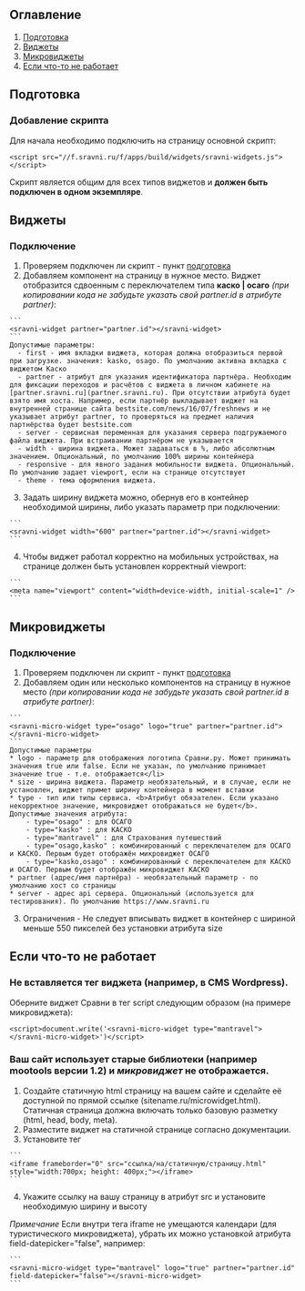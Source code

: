 ## Оглавление
1. [Подготовка](#start)
2. [Виджеты](#widgets)
3. [Микровиджеты](#microwidgets)
4. [Если что-то не работает](#solutions)

## <a name='start'>Подготовка</a>
### Добавление скрипта
  Для начала необходимо подключить на страницу основной скрипт:
  
  ```
  <script src="//f.sravni.ru/f/apps/build/widgets/sravni-widgets.js"></script>
  ```
  Скрипт является общим для всех типов виджетов и **должен быть подключен в одном экземпляре**.
  
## <a name='widgets'>Виджеты</a>
### Подключение
  1. Проверяем подключен ли скрипт - пункт [подготовка](#start)
  2. Добавляем компонент на страницу в нужное место. 
    Виджет отобразится сдвоенным с переключателем типа **каско | осаго** *(при копировании кода не забудьте указать свой partner.id в атрибуте partner)*:

    ```
    <sravni-widget partner="partner.id"></sravni-widget>
    ```
    Допустимые параметры:
      - first - имя вкладки виджета, которая должна отобразиться первой при загрузке. значения: kasko, osago. По умолчанию активна вкладка с виджетом Каско
      - partner - атрибут для указания идентификатора партнёра. Необходим для фиксации переходов и расчётов с виджета в личном кабинете на [partner.sravni.ru](partner.sravni.ru). При отсутствии атрибута будет взято имя хоста. Например, если партнёр выкладывает виджет на внутренней странице сайта bestsite.com/news/16/07/freshnews и не указывает атрибут partner, то проверяться на предмет наличия партнёрства будет bestsite.com
      - server - сервисная переменная для указания сервера подгружаемого файла виджета. При встраивании партнёром не указывается
      - width - ширина виджета. Может задаваться в %, либо абсолютным значением. Опциональный, по умолчанию 100% ширины контейнера
      - responsive - для явного задания мобильности виджета. Опциональный. По умолчанию задает viewport, если на странице отсутствует
      - theme - тема оформления виджета.
  3. Задать ширину виджета можно, обернув его в контейнер необходимой ширины, либо указать параметр при подключении:
   
    ```
    <sravni-widget width="600" partner="partner.id"></sravni-widget>
    ```
  4. Чтобы виджет работал корректно на мобильных устройствах, на странице должен быть установлен корректный viewport:
  
    ```
    <meta name="viewport" content="width=device-width, initial-scale=1" />
    ```

## <a name='microwidgets'>Микровиджеты</a>
### Подключение
  1. Проверяем подключен ли скрипт - пункт [подготовка](#start)
  2. Добавляем один или несколько компонентов на страницу в нужное место *(при копировании кода не забудьте указать свой partner.id в атрибуте partner)*:
  
    ```
    <sravni-micro-widget type="osago" logo="true" partner="partner.id"></sravni-micro-widget>
    ```
    Допустимые параметры
    * logo - параметр для отображения логотипа Сравни.ру. Может принимать значения true или false. Если не указан, по умолчанию принимает значение true - т.е. отображается</li>
    * size - ширина виджета. Параметр необязательный, и в случае, если не установлен, виджет примет ширину контейнера в момент вставки
    * type - тип или типы сервиса. <b>Атрибут обязателен. Если указано некорректное значение, микровиджет отображаться не будет</b>. Допустимые значения атрибута:
        - type="osago" : для ОСАГО
        - type="kasko" : для КАСКО
        - type="mantravel" : для Страхования путешествий
        - type="osago,kasko" : комбинированный с переключателем для ОСАГО и КАСКО. Первым будет отображён микровиджет ОСАГО
        - type="kasko,osago" : комбинированный с переключателем для КАСКО и ОСАГО. Первым будет отображён микровиджет КАСКО
    * partner (адрес/имя партнёра) - необязательный параметр - по умолчанию хост со страницы
    * server - адрес api сервера. Опциональный (используется для тестирования). По умолчанию https://www.sravni.ru
  3. Ограничения
    - Не следует вписывать виджет в контейнер с шириной меньше 550 пикселей без установки атрибута size
  
## <a name='solutions'>Если что-то не работает</a>
### Не вставляется тег виджета (например, в CMS Wordpress). 
  Оберните виджет Сравни в тег script следующим образом (на примере микровиджета):

  ```
  <script>document.write('<sravni-micro-widget type="mantravel"></sravni-micro-widget>')</script>
  ```
### Ваш сайт использует старые библиотеки (например mootools версии 1.2) и *микровиджет* не отображается. 
  1. Создайте статичную html страницу на вашем сайте и сделайте её доступной по прямой ссылке (sitename.ru/microwidget.html). Статичная страница должна включать только базовую разметку (html, head, body, meta).
  2. Разместите виджет на статичной странице согласно документации.
  3. Установите тег
  
    ```
    <iframe frameborder="0" src="ссылка/на/статичную/страницу.html" style="width:700px; height: 400px;"></iframe>
    ```
  4. Укажите ссылку на вашу страницу в атрибут src и установите необходимую ширину и высоту
  
  *Примечание* 
    Если внутри тега iframe не умещаются календари (для туристического микровиджета), убрать их можно установкой атрибута field-datepicker="false", например:

    ```
    <sravni-micro-widget type="mantravel" logo="true" partner="partner.id" field-datepicker="false"></sravni-micro-widget>
    ```
